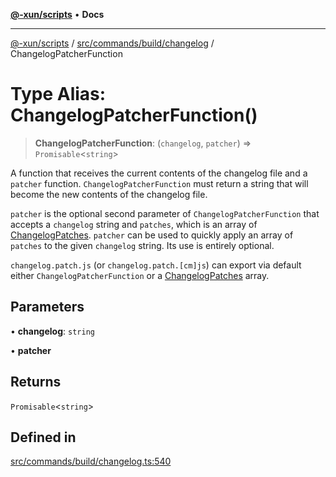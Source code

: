 [**@-xun/scripts**](../../../../../README.md) • **Docs**

***

[@-xun/scripts](../../../../../README.md) / [src/commands/build/changelog](../README.md) / ChangelogPatcherFunction

# Type Alias: ChangelogPatcherFunction()

> **ChangelogPatcherFunction**: (`changelog`, `patcher`) => `Promisable`\<`string`\>

A function that receives the current contents of the changelog file and a
`patcher` function. `ChangelogPatcherFunction` must return a string that will
become the new contents of the changelog file.

`patcher` is the optional second parameter of `ChangelogPatcherFunction` that
accepts a `changelog` string and `patches`, which is an array of
[ChangelogPatches](ChangelogPatches.md). `patcher` can be used to quickly apply an array of
`patches` to the given `changelog` string. Its use is entirely optional.

`changelog.patch.js` (or `changelog.patch.[cm]js`) can export via default
either `ChangelogPatcherFunction` or a [ChangelogPatches](ChangelogPatches.md) array.

## Parameters

• **changelog**: `string`

• **patcher**

## Returns

`Promisable`\<`string`\>

## Defined in

[src/commands/build/changelog.ts:540](https://github.com/Xunnamius/xscripts/blob/91915b63e10dd6449ad16f4202f487b34227194a/src/commands/build/changelog.ts#L540)
